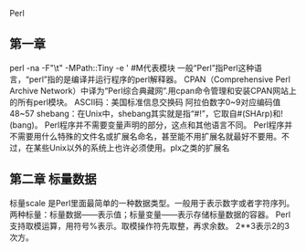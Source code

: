 Perl
## 第一章
perl -na -F"\t" -MPath::Tiny -e '   #M代表模块
一般“Perl”指Perl这种语言，“perl”指的是编译并运行程序的perl解释器。
CPAN（Comprehensive Perl Archive Network）中译为“Perl综合典藏网”.用cpan命令管理和安装CPAN网站上的所有perl模块。
ASCII码：美国标准信息交换码 阿拉伯数字0~9对应编码值48~57
shebang：在Unix中，shebang其实就是指“#!”，它取自#(SHArp)和!(bang)。
Perl程序并不需要变量声明的部分，这点和其他语言不同。
Perl程序并不需要用什么特殊的文件名或扩展名命名，甚至能不用扩展名就最好不要用。不过，在某些Unix以外的系统上也许必须使用。plx之类的扩展名 

## 第二章 标量数据
标量scale 是Perl里面最简单的一种数据类型。一般用于表示数字或者字符序列。
两种标量：标量数据——表示值；标量变量——表示存储标量数据的容器。
Perl支持取模运算，用符号%表示。取模操作符先取整，再求余数。
2**3表示2的3次方。